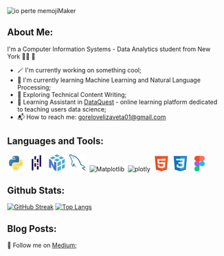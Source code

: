 <img width="1834" alt="io perte memojiMaker" src="https://user-images.githubusercontent.com/88107066/218246500-1a0d75f8-f92b-405f-96f6-9695562832e0.png">


## About Me:
I'm a Computer Information Systems - Data Analytics student from New York :woman_student: :statue_of_liberty:
- :magic_wand: I'm currently working on something cool;
- :robot: I'm currently learning Machine Learning and Natural Language Processing;
- :memo: Exploring Technical Content Writing;
- :handshake: Learning Assistant in [DataQuest](https://www.dataquest.io/) - online learning platform dedicated to teaching users data science;
- :mailbox_with_mail: How to reach me: gorelovelizaveta01@gmail.com

## Languages and Tools:
<div>
  <img src="https://github.com/devicons/devicon/blob/master/icons/python/python-original.svg" title="Python" alt="Python" width="40" height="40"/>&nbsp;
  <img src="https://github.com/devicons/devicon/blob/master/icons/pandas/pandas-original.svg" title="pandas" alt="pandas" width="40" height="40"/>&nbsp;
  <img src="https://github.com/devicons/devicon/blob/master/icons/numpy/numpy-original.svg" title="NumPy" alt="NumPy" width="40" height="40"/>&nbsp;
  <img src="https://github.com/devicons/devicon/blob/master/icons/mysql/mysql-original.svg" title="MySQL" alt="MySQL" width="40" height="40"/>&nbsp;
  <img src="https://upload.wikimedia.org/wikipedia/commons/thumb/8/84/Matplotlib_icon.svg/1200px-Matplotlib_icon.svg.png" title="Matplotlib" alt="Matplotlib" width="40" height="40"/>&nbsp;
  <img src="https://cdn.icon-icons.com/icons2/2699/PNG/512/plot_ly_logo_icon_168902.png" title="plotly" alt="plotly" width="36" height="36"/>&nbsp;
  <img src="https://github.com/devicons/devicon/blob/master/icons/html5/html5-original.svg" title="HTML5" alt="HTML5" width="36" height="36"/>&nbsp;
  <img src="https://github.com/devicons/devicon/blob/master/icons/css3/css3-original.svg" title="CSS3" alt="CSS3" width="36" height="36"/>&nbsp;
  <img src="https://github.com/devicons/devicon/blob/master/icons/figma/figma-original.svg" title="Figma" alt="Figma" width="36" height="36"/>&nbsp;
</div>

## Github Stats:
[![GitHub Streak](http://github-readme-streak-stats.herokuapp.com?user=ElizavetaGorelova&theme=dark&background=4C4C4F)](https://git.io/streak-stats)
[![Top Langs](https://github-readme-stats.vercel.app/api/top-langs/?username=ElizavetaGorelova&layout=compact&theme=vision-friendly-dark)](https://github.com/anuraghazra/github-readme-stats)

## Blog Posts:
:memo: Follow me on [Medium](https://medium.com/@ElizavetaGorelova);
